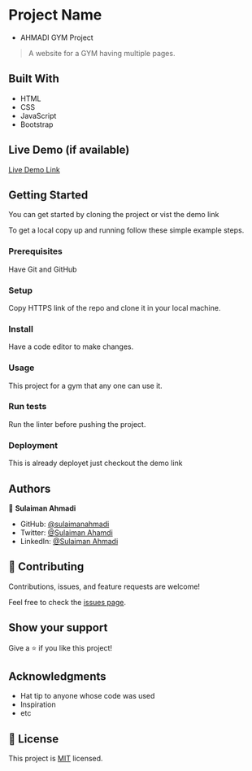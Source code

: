 
# Project Name
- AHMADI GYM Project

> A website for a GYM having multiple pages.


## Built With

- HTML
- CSS
- JavaScript
- Bootstrap

## Live Demo (if available)

[Live Demo Link](https://sulaimanahmadi.github.io/Capstone-Pro-01/)


## Getting Started

You can get started by cloning the project or vist the demo link

To get a local copy up and running follow these simple example steps.

### Prerequisites
Have Git and GitHub
### Setup
Copy HTTPS link of the repo and clone it in your local machine.
### Install
Have a code editor to make changes.
### Usage
This project for a gym that any one can use it.
### Run tests
Run the linter before pushing the project.
### Deployment
This is already deployet just checkout the demo link


## Authors

👤 **Sulaiman Ahmadi**

- GitHub: [@sulaimanahmadi](https://github.com/sulaimanahmadi)
- Twitter: [@Sulaiman Ahamdi](https://twitter.com/sahmadi4all)
- LinkedIn: [@Sulaiman Ahmadi](https://www.linkedin.com/in/mohammad-sulaiman-ahmadi-555315261/)

## 🤝 Contributing

Contributions, issues, and feature requests are welcome!

Feel free to check the [issues page](https://eaesmat.github.io/capstone-01/).

## Show your support

Give a ⭐️ if you like this project!

## Acknowledgments

- Hat tip to anyone whose code was used
- Inspiration
- etc

## 📝 License

This project is [MIT](./LICENSE) licensed.